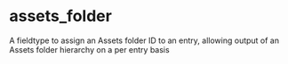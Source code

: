 assets_folder
=============

A fieldtype to assign an Assets folder ID to an entry, allowing output of an Assets folder hierarchy on a per entry basis
